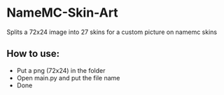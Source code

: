 # NameMC-Skin-Art
Splits a 72x24 image into 27 skins for a custom picture on namemc skins

## How to use:
- Put a png (72x24) in the folder
- Open main.py and put the file name
- Done
